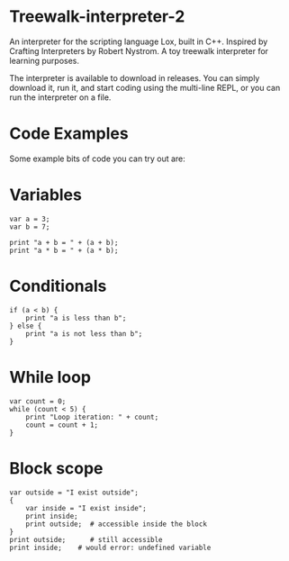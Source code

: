 # Treewalk-interpreter-2
An interpreter for the scripting language Lox, built in C++. Inspired by Crafting Interpreters by Robert Nystrom. A toy treewalk interpreter for learning purposes.

The interpreter is available to download in releases. You can simply download it, run it, and start coding using the multi-line REPL, or you can run the interpreter on a file.

# Code Examples
Some example bits of code you can try out are:

# Variables
```
var a = 3;
var b = 7;

print "a + b = " + (a + b);
print "a * b = " + (a * b);
```
# Conditionals
```
if (a < b) {
    print "a is less than b";
} else {
    print "a is not less than b";
}
```
# While loop
```
var count = 0;
while (count < 5) {
    print "Loop iteration: " + count;
    count = count + 1;
}
```
# Block scope
```
var outside = "I exist outside";
{
    var inside = "I exist inside";
    print inside;
    print outside;  # accessible inside the block
}
print outside;      # still accessible
print inside;    # would error: undefined variable
```
